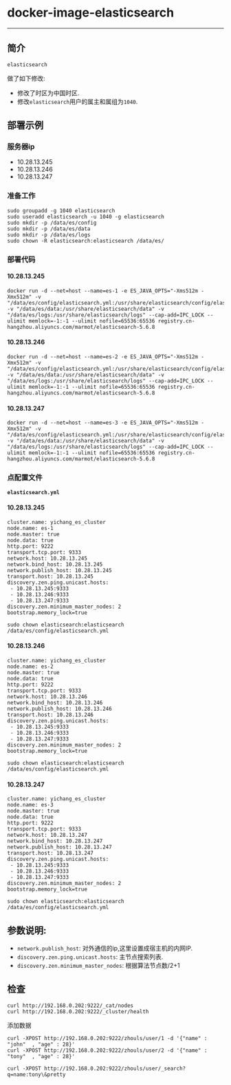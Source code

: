 # docker-image-elasticsearch

---

## 简介

`elasticsearch`

做了如下修改:

* 修改了时区为中国时区.
* 修改`elasticsearch`用户的属主和属组为`1040`.

## 部署示例

### 服务器ip

* 10.28.13.245
* 10.28.13.246
* 10.28.13.247

### 准备工作

```
sudo groupadd -g 1040 elasticsearch
sudo useradd elasticsearch -u 1040 -g elasticsearch
sudo mkdir -p /data/es/config
sudo mkdir -p /data/es/data
sudo mkdir -p /data/es/logs
sudo chown -R elasticsearch:elasticsearch /data/es/
```

### 部署代码

#### 10.28.13.245

```
docker run -d --net=host --name=es-1 -e ES_JAVA_OPTS="-Xms512m -Xmx512m" -v "/data/es/config/elasticsearch.yml:/usr/share/elasticsearch/config/elasticsearch.yml" -v "/data/es/data:/usr/share/elasticsearch/data" -v "/data/es/logs:/usr/share/elasticsearch/logs" --cap-add=IPC_LOCK --ulimit memlock=-1:-1 --ulimit nofile=65536:65536 registry.cn-hangzhou.aliyuncs.com/marmot/elasticsearch-5.6.8
```

#### 10.28.13.246

```
docker run -d --net=host --name=es-2 -e ES_JAVA_OPTS="-Xms512m -Xmx512m" -v "/data/es/config/elasticsearch.yml:/usr/share/elasticsearch/config/elasticsearch.yml" -v "/data/es/data:/usr/share/elasticsearch/data" -v "/data/es/logs:/usr/share/elasticsearch/logs" --cap-add=IPC_LOCK --ulimit memlock=-1:-1 --ulimit nofile=65536:65536 registry.cn-hangzhou.aliyuncs.com/marmot/elasticsearch-5.6.8
```

#### 10.28.13.247

```
docker run -d --net=host --name=es-3 -e ES_JAVA_OPTS="-Xms512m -Xmx512m" -v "/data/es/config/elasticsearch.yml:/usr/share/elasticsearch/config/elasticsearch.yml" -v "/data/es/data:/usr/share/elasticsearch/data" -v "/data/es/logs:/usr/share/elasticsearch/logs" --cap-add=IPC_LOCK --ulimit memlock=-1:-1 --ulimit nofile=65536:65536 registry.cn-hangzhou.aliyuncs.com/marmot/elasticsearch-5.6.8
```

### 点配置文件

**`elasticsearch.yml`**

#### 10.28.13.245

```
cluster.name: yichang_es_cluster
node.name: es-1
node.master: true
node.data: true
http.port: 9222
transport.tcp.port: 9333
network.host: 10.28.13.245
network.bind_host: 10.28.13.245
network.publish_host: 10.28.13.245
transport.host: 10.28.13.245
discovery.zen.ping.unicast.hosts: 
 - 10.28.13.245:9333
 - 10.28.13.246:9333
 - 10.28.13.247:9333
discovery.zen.minimum_master_nodes: 2 
bootstrap.memory_lock=true
```

```
sudo chown elasticsearch:elasticsearch /data/es/config/elasticsearch.yml
```

#### 10.28.13.246

```
cluster.name: yichang_es_cluster
node.name: es-2
node.master: true
node.data: true
http.port: 9222
transport.tcp.port: 9333
network.host: 10.28.13.246
network.bind_host: 10.28.13.246
network.publish_host: 10.28.13.246
transport.host: 10.28.13.246
discovery.zen.ping.unicast.hosts:  
 - 10.28.13.245:9333
 - 10.28.13.246:9333
 - 10.28.13.247:9333
discovery.zen.minimum_master_nodes: 2 
bootstrap.memory_lock=true
```

```
sudo chown elasticsearch:elasticsearch /data/es/config/elasticsearch.yml
```

#### 10.28.13.247

```
cluster.name: yichang_es_cluster
node.name: es-3
node.master: true
node.data: true 
http.port: 9222
transport.tcp.port: 9333
network.host: 10.28.13.247
network.bind_host: 10.28.13.247
network.publish_host: 10.28.13.247
transport.host: 10.28.13.247
discovery.zen.ping.unicast.hosts:  
 - 10.28.13.245:9333
 - 10.28.13.246:9333
 - 10.28.13.247:9333
discovery.zen.minimum_master_nodes: 2 
bootstrap.memory_lock=true
```

```
sudo chown elasticsearch:elasticsearch /data/es/config/elasticsearch.yml
```

## 参数说明:

* `network.publish_host`: 对外通信的ip,这里设置成宿主机的内网IP.
* `discovery.zen.ping.unicast.hosts`: 主节点搜索列表.
* `discovery.zen.minimum_master_nodes`: 根据算法节点数/2+1

## 检查

```
curl http://192.168.0.202:9222/_cat/nodes 
curl http://192.168.0.202:9222/_cluster/health
```

添加数据

```
curl -XPOST http://192.168.0.202:9222/zhouls/user/1 -d '{"name" : "john"  , "age" : 28}'
curl -XPOST http://192.168.0.202:9222/zhouls/user/2 -d '{"name" : "tony"  , "age" : 28}'

curl -XPOST http://192.168.0.202:9222/zhouls/user/_search?q=name:tony\&pretty
```